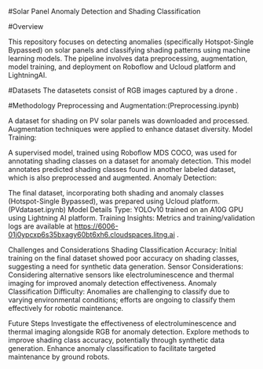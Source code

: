 
#Solar Panel Anomaly Detection and Shading Classification

#Overview

This repository focuses on detecting anomalies (specifically Hotspot-Single Bypassed) on solar panels and classifying shading patterns using machine learning models. The pipeline involves data preprocessing, augmentation, model training, and deployment on Roboflow and Ucloud platform and LightningAI.

#Datasets
The datasetets consist of RGB images captured by a drone . 

#Methodology
Preprocessing and Augmentation:(Preprocessing.ipynb)

A dataset for shading on PV solar panels was downloaded and processed.
Augmentation techniques were applied to enhance dataset diversity.
Model Training:

A supervised model, trained using Roboflow MDS COCO, was used for annotating shading classes on a dataset for anomaly detection.
This model annotates predicted shading classes found in another labeled dataset, which is also preprocessed and augmented.
Anomaly Detection:

The final dataset, incorporating both shading and anomaly classes (Hotspot-Single Bypassed), was prepared using Ucloud platform.(PVdataset.ipynb)
Model Details
Type: YOLOv10 trained on an A10G GPU using Lightning AI platform.
Training Insights: Metrics and training/validation logs are available at https://6006-01j0ypcxp6s35bxagy60bt6xh6.cloudspaces.litng.ai .

Challenges and Considerations
Shading Classification Accuracy: Initial training on the final dataset showed poor accuracy on shading classes, suggesting a need for synthetic data generation.
Sensor Considerations: Considering alternative sensors like electroluminescence and thermal imaging for improved anomaly detection effectiveness.
Anomaly Classification Difficulty: Anomalies are challenging to classify due to varying environmental conditions; efforts are ongoing to classify them effectively for robotic maintenance.




Future Steps
Investigate the effectiveness of electroluminescence and thermal imaging alongside RGB for anomaly detection.
Explore methods to improve shading class accuracy, potentially through synthetic data generation.
Enhance anomaly classification to facilitate targeted maintenance by ground robots.








